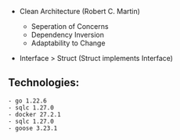 - Clean Architecture (Robert C. Martin)
    - Seperation of Concerns
    - Dependency Inversion
    - Adaptability to Change

- Interface > Struct (Struct implements Interface)

## Technologies:
    - go 1.22.6
    - sqlc 1.27.0
    - docker 27.2.1
    - sqlc 1.27.0
    - goose 3.23.1
